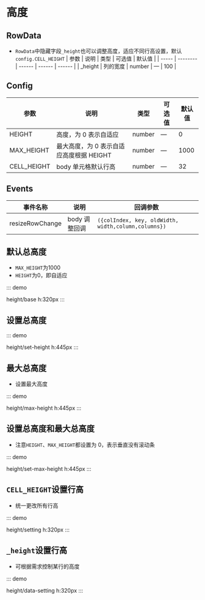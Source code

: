 # 高度

## RowData

- `RowData`中隐藏字段`_height`也可以调整高度，适应不同行高设置，默认`config.CELL_HEIGHT`
  | 参数 | 说明 | 类型 | 可选值 | 默认值 |
  | ----- | -------- | ------ | ------ | ------ |
  | \_height | 列的宽度 | number | — | 100 |

## Config

| 参数                 | 说明                                                        | 类型    | 可选值 | 默认值 |
| -------------------- | ----------------------------------------------------------- | ------- | ------ | ------ |
| HEIGHT               | 高度，为 0 表示自适应                                       | number  | —      | 0      |
| MAX_HEIGHT           | 最大高度，为 0 表示自适应高度根据 HEIGHT                    | number  | —      | 1000   |
| CELL_HEIGHT          | body 单元格默认行高                                         | number  | —      | 32     |

## Events

| 事件名称        | 说明          | 回调参数                                            |
| --------------- | ------------- | --------------------------------------------------- |
| resizeRowChange | body 调整回调 | `({colIndex, key, oldWidth, width,column,columns})` |


## 默认总高度
- `MAX_HEIGHT`为1000
- `HEIGHT`为0，即自适应

::: demo

height/base
h:320px
:::

## 设置总高度

::: demo

height/set-height
h:445px
:::

## 最大总高度

- 设置最大高度

::: demo

height/max-height
h:445px
:::

## 设置总高度和最大总高度

- 注意`HEIGHT`、`MAX_HEIGHT`都设置为 0，表示垂直没有滚动条

::: demo

height/set-max-height
h:445px
:::

## `CELL_HEIGHT`设置行高

- 统一更改所有行高

::: demo

height/setting
h:320px
:::

## `_height`设置行高

- 可根据需求控制某行的高度

::: demo

height/data-setting
h:320px
:::
